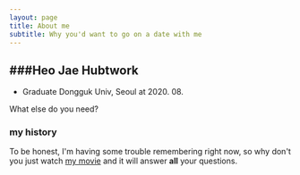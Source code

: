 ```yaml
---
layout: page
title: About me
subtitle: Why you'd want to go on a date with me
---
```


###Heo Jae
Hubtwork
---

- Graduate Dongguk Univ, Seoul at 2020. 08.

What else do you need?

### my history

To be honest, I'm having some trouble remembering right now, so why don't you just watch [my movie](https://en.wikipedia.org/wiki/The_Princess_Bride_%28film%29) and it will answer **all** your questions.
